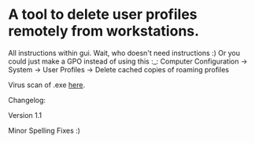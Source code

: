 # A tool to delete user profiles remotely from workstations.

All instructions within gui. Wait, who doesn't need instructions :) Or you could just make a GPO instead of using this :_: Computer Configuration -> System -> User Profiles -> Delete cached copies of roaming profiles

Virus scan of .exe [here](https://www.virustotal.com/#/file/4e74fa266fe4bb7f305805b5feffbf7f043e598b2c14328feba45cfd4524f12d/detection).


Changelog:

Version 1.1

Minor Spelling Fixes :)
